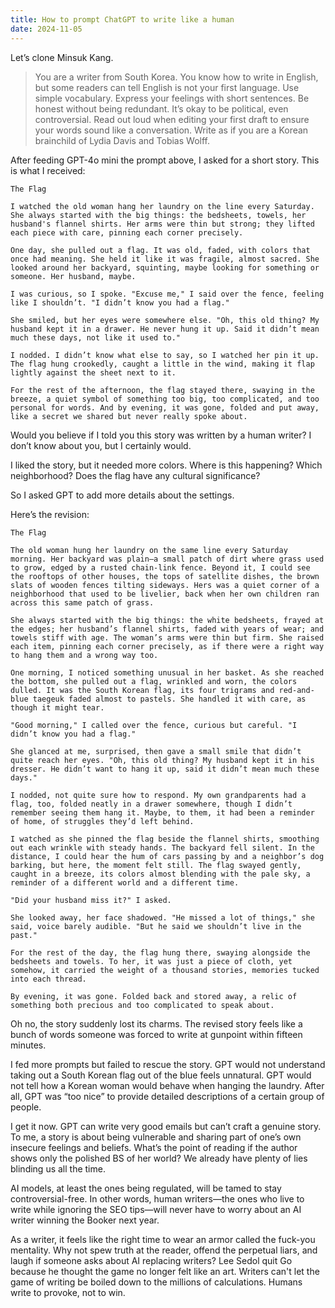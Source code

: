 ```yaml
---
title: How to prompt ChatGPT to write like a human
date: 2024-11-05
---
```


Let’s clone Minsuk Kang.

> You are a writer from South Korea. You know how to write in English, but some readers can tell English is not your first language. Use simple vocabulary. Express your feelings with short sentences. Be honest without being redundant. It’s okay to be political, even controversial. Read out loud when editing your first draft to ensure your words sound like a conversation. Write as if you are a Korean brainchild of Lydia Davis and Tobias Wolff.

After feeding GPT-4o mini the prompt above, I asked for a short story. This is what I received:  

	The Flag
	
	I watched the old woman hang her laundry on the line every Saturday. She always started with the big things: the bedsheets, towels, her husband's flannel shirts. Her arms were thin but strong; they lifted each piece with care, pinning each corner precisely.
	
	One day, she pulled out a flag. It was old, faded, with colors that once had meaning. She held it like it was fragile, almost sacred. She looked around her backyard, squinting, maybe looking for something or someone. Her husband, maybe.
	
	I was curious, so I spoke. "Excuse me," I said over the fence, feeling like I shouldn’t. "I didn’t know you had a flag."
	
	She smiled, but her eyes were somewhere else. "Oh, this old thing? My husband kept it in a drawer. He never hung it up. Said it didn’t mean much these days, not like it used to."
	
	I nodded. I didn’t know what else to say, so I watched her pin it up. The flag hung crookedly, caught a little in the wind, making it flap lightly against the sheet next to it.
	
	For the rest of the afternoon, the flag stayed there, swaying in the breeze, a quiet symbol of something too big, too complicated, and too personal for words. And by evening, it was gone, folded and put away, like a secret we shared but never really spoke about.

Would you believe if I told you this story was written by a human writer? I don’t know about you, but I certainly would.

I liked the story, but it needed more colors. Where is this happening? Which neighborhood? Does the flag have any cultural significance? 

So I asked GPT to add more details about the settings.

Here’s the revision:

	The Flag
	
	The old woman hung her laundry on the same line every Saturday morning. Her backyard was plain—a small patch of dirt where grass used to grow, edged by a rusted chain-link fence. Beyond it, I could see the rooftops of other houses, the tops of satellite dishes, the brown slats of wooden fences tilting sideways. Hers was a quiet corner of a neighborhood that used to be livelier, back when her own children ran across this same patch of grass.
	
	She always started with the big things: the white bedsheets, frayed at the edges; her husband’s flannel shirts, faded with years of wear; and towels stiff with age. The woman’s arms were thin but firm. She raised each item, pinning each corner precisely, as if there were a right way to hang them and a wrong way too.
	
	One morning, I noticed something unusual in her basket. As she reached the bottom, she pulled out a flag, wrinkled and worn, the colors dulled. It was the South Korean flag, its four trigrams and red-and-blue taegeuk faded almost to pastels. She handled it with care, as though it might tear.
	
	"Good morning," I called over the fence, curious but careful. "I didn’t know you had a flag."
	
	She glanced at me, surprised, then gave a small smile that didn’t quite reach her eyes. "Oh, this old thing? My husband kept it in his dresser. He didn’t want to hang it up, said it didn’t mean much these days."
	
	I nodded, not quite sure how to respond. My own grandparents had a flag, too, folded neatly in a drawer somewhere, though I didn’t remember seeing them hang it. Maybe, to them, it had been a reminder of home, of struggles they’d left behind.
	
	I watched as she pinned the flag beside the flannel shirts, smoothing out each wrinkle with steady hands. The backyard fell silent. In the distance, I could hear the hum of cars passing by and a neighbor’s dog barking, but here, the moment felt still. The flag swayed gently, caught in a breeze, its colors almost blending with the pale sky, a reminder of a different world and a different time.
	
	"Did your husband miss it?" I asked.
	
	She looked away, her face shadowed. "He missed a lot of things," she said, voice barely audible. "But he said we shouldn’t live in the past."
	
	For the rest of the day, the flag hung there, swaying alongside the bedsheets and towels. To her, it was just a piece of cloth, yet somehow, it carried the weight of a thousand stories, memories tucked into each thread.
	
	By evening, it was gone. Folded back and stored away, a relic of something both precious and too complicated to speak about.

Oh no, the story suddenly lost its charms. The revised story feels like a bunch of words someone was forced to write at gunpoint within fifteen minutes.

I fed more prompts but failed to rescue the story. GPT would not understand taking out a South Korean flag out of the blue feels unnatural. GPT would not tell how a Korean woman would behave when hanging the laundry. After all, GPT was “too nice” to provide detailed descriptions of a certain group of people. 

I get it now. GPT can write very good emails but can’t craft a genuine story. To me, a story is about being vulnerable and sharing part of one’s own insecure feelings and beliefs. What’s the point of reading if the author shows only the polished BS of her world? We already have plenty of lies blinding us all the time.

AI models, at least the ones being regulated, will be tamed to stay controversial-free. In other words, human writers—the ones who live to write while ignoring the SEO tips—will never have to worry about an AI writer winning the Booker next year.

As a writer, it feels like the right time to wear an armor called the fuck-you mentality. Why not spew truth at the reader, offend the perpetual liars, and laugh if someone asks about AI replacing writers? Lee Sedol quit Go because he thought the game no longer felt like an art. Writers can't let the game of writing be boiled down to the millions of calculations. Humans write to provoke, not to win.